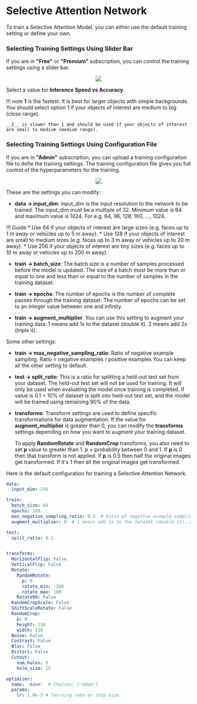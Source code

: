 # Selective Attention Network

To train a Selective Attention Model, you can either use the default training setting or define your own.

### Selecting Training Settings Using Slider Bar

If you are in __"Free"__ or __"Premium"__ subscription, you can control the training settings using a slider bar.

<p align="center">
<img src="../img/console/AI Models/Training-Config-SliderBar.png">
</p>

Select a value for __Inference Speed vs Accuracy__. 

!!! note
    __1__ is the fastest. It is best for larger objects with simple backgrounds. You should select option 1 if your objects of interest are medium to big (close range).

    __2__ is slower than 1 and should be used if your objects of interest are small to medium (medium range).


### Selecting Training Settings Using Configuration File

If you are in __"Admin"__ subscription, you can upload a training configuration file to defie the training settings. The training configuration file gives you full control of the hyperparameters for the training.

<p align="center">
  <img src="../img/console/AI Models/Training-Config-Upload.png">
</p>

These are the settings you can modify:

* __data -> input_dim__: input_dim is the input resolution to the network to be trained. The input_dim must be a multiple of 32. Minimum value is 64 and maximum value is 1024. For e.g. 64, 96, 128, 160, ..., 1024.

!!! Guide
    * Use 64 if your objects of interest are large sizes (e.g. faces up to 1 m away or vehicles up to 5 m away).
    * Use 128 if your objects of interest are small to medium sizes (e.g. faces up to 3 m away or vehicles up to 20 m away).
    * Use 256 if your objects of interest are tiny sizes (e.g. faces up to 10 m away or vehicles up to 200 m away).

* __train -> batch_size__: The batch size is a number of samples processed before the model is updated. The size of a batch must be more than or equal to one and less than or equal to the number of samples in the training dataset.

* __train -> epochs__: The number of epochs is the number of complete passes through the training dataset.  The number of epochs can be set to an integer value between one and infinity.

* __train -> augment_multiplier__: You can use this setting to augment your training data. 1 means add 1x to the dataset (double it). 2 means add 2x (triple it).

Some other settings:

* __train -> max_negative_sampling_ratio__: Ratio of negative example sampling. Ratio = negative examples / positive examples
You can keep all the other setting to default.

* __test -> split_ratio__: This is a ratio for splitting a held-out test set from your dataset. The held-out test set will not be used for training. It will only be used when evaluating the model once training is completed. If value is 0.1 = 10% of dataset is split into held-out test set, and the model will be trained using remaining 90% of the data.

* __transforms__: Transform settings are used to define specific transformations for data augmentation. If the value for __augment_multiplier__ is greater than 0, you can modify the __transforms__ settings depending on how you want to augment your training dataset.

    To apply __RandomRotate__ and __RandomCrop__ transforms, you also need to set __p__ value to greater than 1.
p = probability between 0 and 1. If __p__ is 0 then that transform is not applied. If __p__ is 0.5 then half the original images get transformed. If it's 1 then all the original images get transformed.

Here is the default configuration for training a Selective Attention Network. 



``` yml
data:
  input_dim: 256

train:
  batch_size: 64
  epochs: 100
  max_negative_sampling_ratio: 0.3  # Ratio of negative example sampling. Ratio = negative examples / positive examples
  augment_multiplier: 0  # 1 means add 1x to the dataset (double it). 2 means add 2x (triple it).

test:
  split_ratio: 0.1


transforms:
  HorizontalFlip: False
  VerticalFlip: False
  Rotate:
    RandomRotate:
      p: 0
      rotate_min: -180
      rotate_max: 180
    Rotate90: False
  RandomCropScale: False
  ShiftScaleRotate: False
  RandomCrop:
    p: 0
    height: 118
    width: 118
  Noise: False
  Contrast: False
  Blur: False
  Distort: False
  Cutout:
    num_holes: 0
    hole_size: 25

optimizer:
  name: 'Adam'  # Choices: ['Adam']
  params:
    lr: 1.0e-3 # learning rate or step size.
```